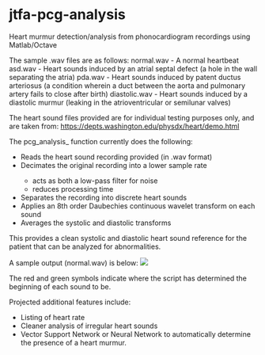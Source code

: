 jtfa-pcg-analysis
=================

Heart murmur detection/analysis from phonocardiogram recordings using Matlab/Octave

The sample .wav files are as follows:
normal.wav      - A normal heartbeat
asd.wav         - Heart sounds induced by an atrial septal defect (a hole in the wall separating the atria)
pda.wav         - Heart sounds induced by patent ductus arteriosus (a condition wherein a duct between the aorta and pulmonary artery fails to close after birth)
diastolic.wav   - Heart sounds induced by a diastolic murmur (leaking in the atrioventricular or semilunar valves)

The heart sound files provided are for individual testing purposes only, and are taken from: https://depts.washington.edu/physdx/heart/demo.html

The pcg_analysis_ function currently does the following:
<ul>
 <li>Reads the heart sound recording provided (in .wav format)</li>
 <li>Decimates the original recording into a lower sample rate</li>
  <ul>
   <li>acts as both a low-pass filter for noise</li>
   <li>reduces processing time</li>
  </ul>
 <li>Separates the recording into discrete heart sounds</li>
 <li>Applies an 8th order Daubechies continuous wavelet transform on each sound</li>
 <li>Averages the systolic and diastolic transforms</li>
</ul>
This provides a clean systolic and diastolic heart sound reference for the patient that can be analyzed for abnormalities.

A sample output (normal.wav) is below:
![](https://github.com/casualformality/jtfa-pcg-analysis/blob/master/normal.png)

The red and green symbols indicate where the script has determined the beginning of each sound to be.

Projected additional features include:
<ul>
<li>Listing of heart rate</li>
<li>Cleaner analysis of irregular heart sounds</li>
<li>Vector Support Network or Neural Network to automatically determine the presence of a heart murmur.</li>
</ul>
